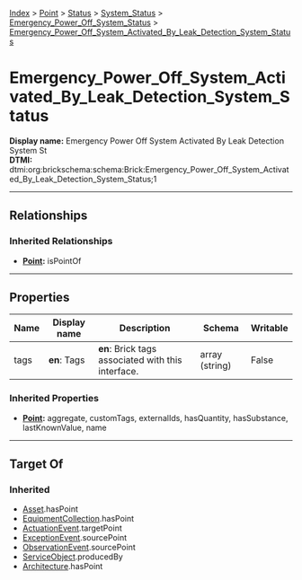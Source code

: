 [Index](../../../../Index.md) > [Point](../../../Point.md) > [Status](../../Status.md) > [System_Status](../System_Status.md) > [Emergency_Power_Off_System_Status](Emergency_Power_Off_System_Status.md) > [Emergency_Power_Off_System_Activated_By_Leak_Detection_System_Status](#)
# Emergency_Power_Off_System_Activated_By_Leak_Detection_System_Status

**Display name:** Emergency Power Off System Activated By Leak Detection System St<br />
**DTMI:** dtmi:org:brickschema:schema:Brick:Emergency_Power_Off_System_Activated_By_Leak_Detection_System_Status;1

---

## Relationships

### Inherited Relationships
* **[Point](../../../Point.md):** isPointOf

---

## Properties

|Name|Display name|Description|Schema|Writable|
|-|-|-|-|-|
|tags|**en**: Tags|**en**: Brick tags associated with this interface.|array (string)|False|
### Inherited Properties
* **[Point](../../../Point.md):** aggregate, customTags, externalIds, hasQuantity, hasSubstance, lastKnownValue, name

---

## Target Of
### Inherited
* [Asset](../../../../Asset/Asset.md).hasPoint
* [EquipmentCollection](../../../../Collection/EquipmentCollection.md).hasPoint
* [ActuationEvent](../../../../Event/PointEvent/ActuationEvent.md).targetPoint
* [ExceptionEvent](../../../../Event/PointEvent/ExceptionEvent.md).sourcePoint
* [ObservationEvent](../../../../Event/PointEvent/ObservationEvent.md).sourcePoint
* [ServiceObject](../../../../Information/ServiceObject/ServiceObject.md).producedBy
* [Architecture](../../../../Space/Architecture/Architecture.md).hasPoint
